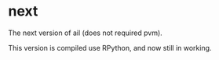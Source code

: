 # next
The next version of ail (does not required pvm).

This version is compiled use RPython, and now still in working.
